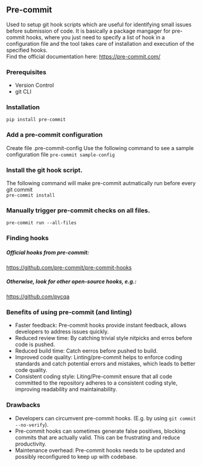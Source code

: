 ## Pre-commit
Used to setup git hook scripts which are useful for identifying small issues before submission of code. It is basically a package mangager for pre-commit hooks, where you just need to specify a list of hook in a configuration file and the tool takes care of installation and execution of the specified hooks.
 <br>
Find the official documentation here: https://pre-commit.com/ 

### Prerequisites
- Version Control
- git CLI

### Installation
```pip install pre-commit```

### Add a pre-commit configuration
Create file .pre-commit-config
Use the following command to see a sample configuration file
```pre-commit sample-config```

### Install the git hook script.
The following command will make pre-commit autmatically run before every git commit <br>
```pre-commit install```

### Manually trigger pre-commit checks on all files.
```pre-commit run --all-files```


### Finding hooks
##### Official hooks from pre-commit:
https://github.com/pre-commit/pre-commit-hooks
##### Otherwise, look for other open-source hooks, e.g.:
https://github.com/pycqa


### Benefits of using pre-commit (and linting)
- Faster feedback: Pre-commit hooks provide instant feedback, allows developers to address issues quickly.
- Reduced review time: By catching trivial style nitpicks and erros before code is pushed.
- Reduced build time: Catch eerros before pushed to build.
- Improved code quality: Linting/pre-commit helps to enforce coding standards and catch potential errors and mistakes, which leads to better code quality.
- Consistent coding style: Liting/Pre-commit ensure that all code committed to the repository adheres to a consistent coding style, improving readability and maintainability.

### Drawbacks
- Developers can circumvent pre-commit hooks. (E.g. by using `git commit --no-verify`).
- Pre-commit hooks can sometimes generate false positives, blocking commits that are actually valid. This can be frustrating and reduce productivity.
- Maintenance overhead: Pre-commit hooks needs to be updated and possibly reconfigured to keep up with codebase.
